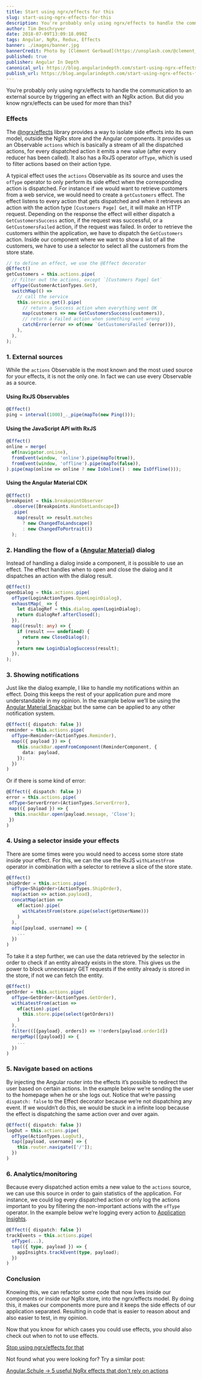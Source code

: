 ```yaml
---
title: Start using ngrx/effects for this
slug: start-using-ngrx-effects-for-this
description: You're probably only using ngrx/effects to handle the communication to an external source by triggering an effect with a NgRx action.
author: Tim Deschryver
date: 2018-07-09T13:09:18.090Z
tags: Angular, NgRx, Redux, Effects
banner: ./images/banner.jpg
bannerCredit: Photo by [Clément Gerbaud](https://unsplash.com/@clement_gerbaud) on [Unsplash](https://unsplash.com)
published: true
publisher: Angular In Depth
canonical_url: https://blog.angularindepth.com/start-using-ngrx-effects-for-this-e0b2bd9da165
publish_url: https://blog.angularindepth.com/start-using-ngrx-effects-for-this-e0b2bd9da165
---
```


You’re probably only using ngrx/effects to handle the communication to an external source by triggering an effect with an NgRx action. But did you know ngrx/effects can be used for more than this?

### Effects

The [@ngrx/effects](https://github.com/ngrx/platform/tree/master/docs/effects) library provides a way to isolate side effects into its own model, outside the NgRx store and the Angular components. It provides us an Observable `actions` which is basically a stream of all the dispatched actions, for every dispatched action it emits a new value (after every reducer has been called). It also has a RxJS operator `ofType`, which is used to filter actions based on their action type.

A typical effect uses the `actions` Observable as its source and uses the `ofType` operator to only perform its side effect when the corresponding action is dispatched. For instance if we would want to retrieve customers from a web service, we would need to create a `getCustomers` effect. The effect listens to every action that gets dispatched and when it retrieves an action with the action type `[Customers Page] Get`, it will make an HTTP request. Depending on the response the effect will either dispatch a `GetCustomersSuccess` action, if the request was successful, or a `GetCustomersFailed` action, if the request was failed. In order to retrieve the customers within the application, we have to dispatch the `GetCustomers` action. Inside our component where we want to show a list of all the customers, we have to use a selector to select all the customers from the store state.

```ts
// to define an effect, we use the @Effect decorator
@Effect()
getCustomers = this.actions.pipe(
  // filter out the actions, except `[Customers Page] Get`
  ofType(CustomerActionTypes.Get),
  switchMap(() =>
    // call the service
    this.service.get().pipe(
      // return a Success action when everything went OK
      map(customers => new GetCustomersSuccess(customers)),
      // return a Failed action when something went wrong
      catchError(error => of(new `GetCustomersFailed`(error))),
    ),
  ),
);
```

### 1. External sources

While the `actions` Observable is the most known and the most used source for your effects, it is not the only one. In fact we can use every Observable as a source.

#### Using RxJS Observables

```ts
@Effect()
ping = interval(1000)_._pipe(mapTo(new Ping()));
```

#### Using the JavaScript API with RxJS

```ts
@Effect()
online = merge(
  of(navigator.onLine),
  fromEvent(window, 'online').pipe(mapTo(true)),
  fromEvent(window, 'offline').pipe(mapTo(false)),
).pipe(map(online => online ? new IsOnline() : new IsOffline()));
```

#### Using the Angular Material CDK

```ts
@Effect()
breakpoint = this.breakpointObserver
  .observe([Breakpoints.HandsetLandscape])
  .pipe(
    map(result => result.matches
      ? new ChangedToLandscape()
      : new ChangedToPortrait())
  );
```

### 2. Handling the flow of a ([Angular Material](https://material.angular.io/components/dialog/overview)) dialog

Instead of handling a dialog inside a component, it is possible to use an effect. The effect handles when to open and close the dialog and it dispatches an action with the dialog result.

```ts
@Effect()
openDialog = this.actions.pipe(
  ofType(LoginActionTypes.OpenLoginDialog),
  exhaustMap(_ => {
    let dialogRef = this.dialog.open(LoginDialog);
    return dialogRef.afterClosed();
  }),
  map((result: any) => {
    if (result === undefined) {
      return new CloseDialog();
    }
    return new LoginDialogSuccess(result);
  }),
);
```

### 3. Showing notifications

Just like the dialog example, I like to handle my notifications within an effect. Doing this keeps the rest of your application pure and more understandable in my opinion. In the example below we’ll be using the [Angular Material Snackbar](https://material.angular.io/components/snack-bar/overview) but the same can be applied to any other notification system.

```ts
@Effect({ dispatch: false })
reminder = this.actions.pipe(
  ofType<Reminder>(ActionTypes.Reminder),
  map(({ payload }) => {
    this.snackBar.openFromComponent(ReminderComponent, {
      data: payload,
    });
  })
)
```

Or if there is some kind of error:

```ts
@Effect({ dispatch: false })
error = this.actions.pipe(
 ofType<ServerError>(ActionTypes.ServerError),
 map(({ payload }) => {
   this.snackBar.open(payload.message, 'Close');
 })
)
```

### 4. Using a selector inside your effects

There are some times were you would need to access some store state inside your effect. For this, we can the use the RxJS `withLatestFrom` operator in combination with a selector to retrieve a slice of the store state.

```ts
@Effect()
shipOrder = this.actions.pipe(
  ofType<ShipOrder>(ActionTypes.ShipOrder),
  map(action => action.payload),
  concatMap(action =>
    of(action).pipe(
      withLatestFrom(store.pipe(select(getUserName)))
    )
  ),
  map([payload, username] => {
    ...
  })
)
```

To take it a step further, we can use the data retrieved by the selector in order to check if an entity already exists in the store. This gives us the power to block unnecessary GET requests if the entity already is stored in the store, if not we can fetch the entity.

```ts
@Effect()
getOrder = this.actions.pipe(
  ofType<GetOrder>(ActionTypes.GetOrder),
  withLatestFrom(action =>
    of(action).pipe(
      this.store.pipe(select(getOrders))
    )
  ),
  filter(([{payload}, orders]) => !!orders[payload.orderId])
  mergeMap([{payload}] => {
    ...
  })
)
```

### 5. Navigate based on actions

By injecting the Angular router into the effects it’s possible to redirect the user based on certain actions. In the example below we’re sending the user to the homepage when he or she logs out. Notice that we’re passing `dispatch: false` to the Effect decorator because we’re not dispatching any event. If we wouldn’t do this, we would be stuck in a infinite loop because the effect is dispatching the same action over and over again.

```ts
@Effect({ dispatch: false })
logOut = this.actions.pipe(
  ofType(ActionTypes.LogOut),
  tap([payload, username] => {
    this.router.navigate(['/']);
  })
)
```

### 6. Analytics/monitoring

Because every dispatched action emits a new value to the `actions` source, we can use this source in order to gain statistics of the application. For instance, we could log every dispatched action or only log the actions important to you by filtering the non-important actions with the `ofType` operator. In the example below we’re logging every action to [Application Insights](https://azure.microsoft.com/en-us/services/application-insights/).

```ts
@Effect({ dispatch: false })
trackEvents = this.actions.pipe(
  ofType(...),
  tap(({ type, payload }) => {
    appInsights.trackEvent(type, payload);
  })
)
```

### Conclusion

Knowing this, we can refactor some code that now lives inside our components or inside our NgRx store, into the ngrx/effects model. By doing this, it makes our components more pure and it keeps the side effects of our application separated. Resulting in code that is easier to reason about and also easier to test, in my opinion.

Now that you know for which cases you could use effects, you should also check out when to not to use effects.

[Stop using ngrx/effects for that](https://medium.com/@m3po22/stop-using-ngrx-effects-for-that-a6ccfe186399)

Not found what you were looking for? Try a similar post:

[Angular.Schule → 5 useful NgRx effects that don't rely on actions](https://angular.schule/blog/2018-06-5-useful-effects-without-actions)
